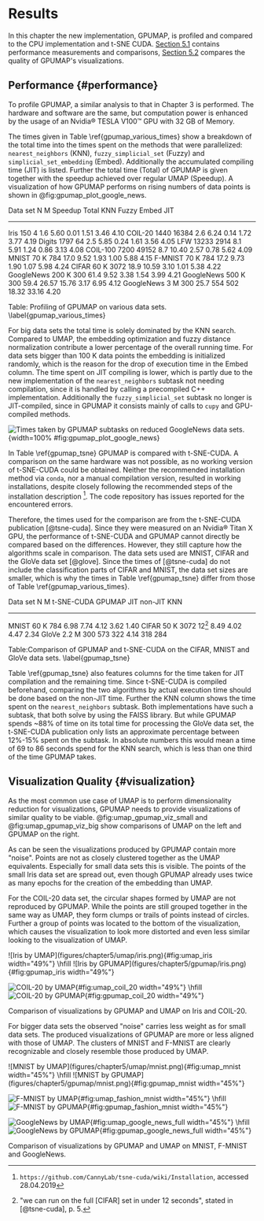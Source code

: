 # Results
In this chapter the new implementation, GPUMAP, is profiled and compared to the CPU implementation and t-SNE CUDA.
[Section 5.1](#performance) contains performance measurements and comparisons, [Section 5.2](#visualization_quality) compares the quality of GPUMAP's visualizations.

## Performance {#performance}
To profile GPUMAP, a similar analysis to that in Chapter 3 is performed.
The hardware and software are the same, but computation power is enhanced by the usage of an Nvidia® TESLA V100™ GPU with 32 GB of Memory.

The times given in Table \ref{gpumap_various_times} show a breakdown of the total time into the times spent on the methods that were parallelized: `nearest_neighbors` (KNN), `fuzzy_simplicial_set` (Fuzzy) and `simplicial_set_embedding` (Embed).
Additionally the accumulated compiling time (JIT) is listed.
Further the total time (Total) of GPUMAP is given together with the speedup achieved over regular UMAP (Speedup).
A visualization of how GPUMAP performs on rising numbers of data points is shown in @fig:gpumap_plot_google_news.

Data set          N     M  Speedup   Total    KNN  Fuzzy  Embed   JIT
------------- ----- ----- -------- ------- ------ ------ ------ -----
Iris            150     4      1.6    5.60   0.01   1.51   3.46  4.10
COIL-20        1440 16384      2.6    6.24   0.14   1.72   3.77  4.19
Digits         1797    64      2.5    5.85   0.24   1.61   3.56  4.05
LFW           13233  2914      8.1    5.91   1.24   0.86   3.13  4.08
COIL-100       7200 49152      8.7   10.40   2.57   0.78   5.62  4.09
MNIST          70 K   784     17.0    9.52   1.93   1.00   5.88  4.15
F-MNIST        70 K   784     17.2    9.73   1.90   1.07   5.98  4.24
CIFAR          60 K  3072     18.9   10.59   3.10   1.01   5.38  4.22
GoogleNews    200 K   300     61.4    9.52   3.38   1.54   3.99  4.21
GoogleNews    500 K   300     59.4   26.57  15.76   3.17   6.95  4.12
GoogleNews      3 M   300     25.7     554    502  18.32  33.16  4.20

Table: Profiling of GPUMAP on various data sets. \label{gpumap_various_times}

For big data sets the total time is solely dominated by the KNN search.
Compared to UMAP, the embedding optimization and fuzzy distance normalization contribute a lower percentage of the overall running time.
For data sets bigger than 100 K data points the embedding is initialized randomly, which is the reason for the drop of execution time in the Embed column.
The time spent on JIT compiling is lower, which is partly due to the new  implementation of the `nearest_neighbors` subtask not needing compilation, since it is handled by calling a precompiled C++ implementation.
Additionally the `fuzzy_simplicial_set` subtask no longer is JIT-compiled, since in GPUMAP it consists mainly of calls to `cupy` and GPU-compiled methods.

![Times taken by GPUMAP subtasks on reduced GoogleNews data sets.](figures/chapter5/plot_google_news.png){width=100% #fig:gpumap_plot_google_news}

In Table \ref{gpumap_tsne} GPUMAP is compared with t-SNE-CUDA.
A comparison on the same hardware was not possible, as no working version of t-SNE-CUDA could be obtained.
Neither the recommended installation method via `conda`, nor a manual compilation version, resulted in working installations, despite closely following the recommended steps of the installation description [^tsne-cuda-repo].
The code repository has issues reported for the encountered errors.

Therefore, the times used for the comparison are from the t-SNE-CUDA publication [@tsne-cuda].
Since they were measured on an Nvidia® Titan X GPU, the performance of t-SNE-CUDA and GPUMAP cannot directly be compared based on the differences.
However, they still capture how the algorithms scale in comparison.
The data sets used are MNIST, CIFAR and the GloVe data set [@glove].
Since the times of [@tsne-cuda] do not include the classification parts of CIFAR and MNIST, the data set sizes are smaller, which is why the times in Table \ref{gpumap_tsne} differ from those of Table \ref{gpumap_various_times}.

Data set          N     M  t-SNE-CUDA                 GPUMAP   JIT  non-JIT   KNN
------------- ----- ----- -----------               -------- ----- -------- -----
MNIST          60 K   784        6.98                   7.74  4.12     3.62  1.40
CIFAR          50 K  3072          12[^quote_cifar]     8.49  4.02     4.47  2.34
GloVe         2.2 M   300         573                    322  4.14      318   284

Table:Comparison of GPUMAP and t-SNE-CUDA on the CIFAR, MNIST and GloVe data sets. \label{gpumap_tsne}

Table \ref{gpumap_tsne} also features columns for the time taken for JIT compilation and the remaining time.
Since t-SNE-CUDA is compiled beforehand, comparing the two algorithms by actual execution time should be done based on the non-JIT time.
Further the KNN column shows the time spent on the `nearest_neighbors` subtask.
Both implementations have such a subtask, that both solve by using the FAISS library.
But while GPUMAP spends ~88% of time on its total time for processing the GloVe data set, the t-SNE-CUDA publication only lists an approximate percentage between 12%-15% spent on the subtask.
In absolute numbers this would mean a time of 69 to 86 seconds spend for the KNN search, which is less than one third of the time GPUMAP takes.

## Visualization Quality {#visualization}
As the most common use case of UMAP is to perform dimensionality reduction for visualizations, GPUMAP needs to provide visualizations of similar quality to be viable.
@fig:umap_gpumap_viz_small and @fig:umap_gpumap_viz_big show comparisons of UMAP on the left and GPUMAP on the right.

As can be seen the visualizations produced by GPUMAP contain more "noise".
Points are not as closely clustered together as the UMAP equivalents.
Especially for small data sets this is visible.
The points of the small Iris data set are spread out, even though GPUMAP already uses twice as many epochs for the creation of the embedding than UMAP.

For the COIL-20 data set, the circular shapes formed by UMAP are not reproduced by GPUMAP.
While the points are still grouped together in the same way as UMAP, they form clumps or trails of points instead of circles.
Further a group of points was located to the bottom of the visualization, which causes the visualization to look more distorted and even less similar looking to the visualization of UMAP.

<div id="fig:umap_gpumap_viz_small" class="subfigures">
![Iris by UMAP](figures/chapter5/umap/iris.png){#fig:umap_iris width="49%"}
\hfill
![Iris by GPUMAP](figures/chapter5/gpumap/iris.png){#fig:gpumap_iris width="49%"}

![COIL-20 by UMAP](figures/chapter5/umap/coil_20.png){#fig:umap_coil_20 width="49%"}
\hfill
![COIL-20 by GPUMAP](figures/chapter5/gpumap/coil_20.png){#fig:gpumap_coil_20 width="49%"}

Comparison of visualizations by GPUMAP and UMAP on Iris and COIL-20.
</div>

For bigger data sets the observed "noise" carries less weight as for small data sets.
The produced visualizations of GPUMAP are more or less aligned with those of UMAP.
The clusters of MNIST and F-MNIST are clearly recognizable and closely resemble those produced by UMAP.

<div id="fig:umap_gpumap_viz_big" class="subfigures">
![MNIST by UMAP](figures/chapter5/umap/mnist.png){#fig:umap_mnist width="45%"}
\hfill
![MNIST by GPUMAP](figures/chapter5/gpumap/mnist.png){#fig:gpumap_mnist width="45%"}

![F-MNIST by UMAP](figures/chapter5/umap/fashion_mnist.png){#fig:umap_fashion_mnist width="45%"}
\hfill
![F-MNIST by GPUMAP](figures/chapter5/gpumap/fashion_mnist.png){#fig:gpumap_fashion_mnist width="45%"}

![GoogleNews by UMAP](figures/chapter5/umap/google_news_full.png){#fig:umap_google_news_full width="45%"}
\hfill
![GoogleNews by GPUMAP](figures/chapter5/gpumap/google_news_full.png){#fig:gpumap_google_news_full width="45%"}

Comparison of visualizations by GPUMAP and UMAP on MNIST, F-MNIST and GoogleNews.
</div>

[^tsne-cuda-repo]:`https://github.com/CannyLab/tsne-cuda/wiki/Installation`, accessed 28.04.2019
[^quote_cifar]: "we can run on the full [CIFAR] set in under 12 seconds", stated in [@tsne-cuda], p. 5.

